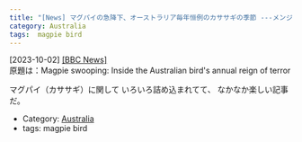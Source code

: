```yaml
---
title: "[News] マグパイの急降下、オーストラリア毎年恒例のカササギの季節 ---メンジス図書館の近くの木に The terror of the ANU と呼ばれるマグパイが住んでいた"
category: Australia
tags:  magpie bird
---
```


[2023-10-02] [[BBC News]](https://www.bbc.com/news/world-australia-66920781?utm_source=pocket_saves)  
 原題は：Magpie swooping:
Inside the Australian bird's annual reign of terror

 マグパイ（カササギ）に関して
いろいろ詰め込まれてて、
なかなか楽しい記事だ。

- Category: [Australia](https://merapano.github.io/categories.html#Australia)
- tags:  magpie bird

